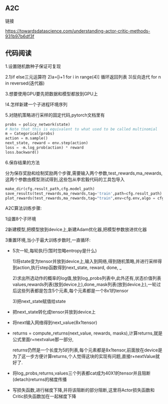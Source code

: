 ## A2C

链接

https://towardsdatascience.com/understanding-actor-critic-methods-931b97b6df3f





## 代码阅读

1.设置随机数种子保证可复现

2.1)if else三元运算符  2)a=[i+1 for i in range(4)] 循环返回列表 3)反向迭代 for n in reversed(迭代器)

3.想要使用GPU要先把数据和模型都放到GPU上

!4.怎样新建一个子进程环境序列

5.对随机策略进行采样的固定代码,pytorch文档里有

```python
probs = policy_network(state)
# Note that this is equivalent to what used to be called multinomial
m = Categorical(probs)
action = m.sample()
next_state, reward = env.step(action)
loss = -m.log_prob(action) * reward
loss.backward()
```

6.保存结果的方法

分为保存奖励和绘制奖励两个步骤,需要输入两个参数,test_rewards,ma_rewards,这两个参数由模型测试得到,这些包从李宏毅代码的工具包导入

```python
make_dir(cfg.result_path,cfg.model_path)
save_results(test_rewards,ma_rewards,tag='train',path=cfg.result_path)
plot_rewards(test_rewards,ma_rewards,tag="train",env=cfg.env,algo = cfg.algo,path=cfg.result_path)
```







A2C算法训练步骤:

1设置8个子环境

2新建模型,把模型放到device上,新建Adam优化器,把模型参数放进优化器

3重置环境,当小于最大训练步数时,一直循环:

 - 5次一轮,每轮执行(暂时忽略entropy是什么)

   1)将state变为tensor并放到device上,输入到网络,得到随机策略,并进行采样得到action,执行step函数得到next_state, reward, done, _

   2)求出所选动作的概率的log值,放到log_probs列表中,此外还有,状态价值列表values,rewards列表(放到device上),done_mask列表(放到device上),一轮过后这些列表都是包含5个元素,每个元素都是一个8x1的tensor

   3)把next_state赋值给state

- 把next_state转化成tensor并放到device上

- 将next输入网络得到next_value(8x1tensor)

- returns = compute_returns(next_value, rewards, masks),计算returns,就是公式里面r+nextvalue那一部分,

  returns仍然是一个长度为5的列表,每个元素都是8x1tensor,前面放在device是为了这一步方便计算returns,个人觉得这块的实现有问题,直接r+nextValue就好了.

- 将log_probs,returns,values三个列表都cat成为40X1的tensor并且阻断(detach)returns的梯度传播
- 写损失函数,进行梯度下降,并将该阻断的部分阻断,这里将Actor损失函数和Critic损失函数加在一起梯度下降



